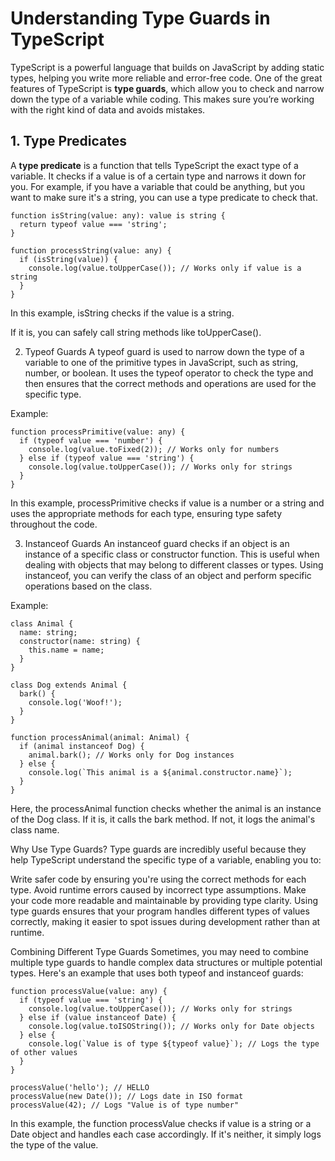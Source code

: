 # Understanding Type Guards in TypeScript

TypeScript is a powerful language that builds on JavaScript by adding static types, helping you write more reliable and error-free code. One of the great features of TypeScript is **type guards**, which allow you to check and narrow down the type of a variable while coding. This makes sure you’re working with the right kind of data and avoids mistakes.


## 1. Type Predicates
A **type predicate** is a function that tells TypeScript the exact type of a variable. It checks if a value is of a certain type and narrows it down for you. For example, if you have a variable that could be anything, but you want to make sure it's a string, you can use a type predicate to check that.
```
function isString(value: any): value is string {
  return typeof value === 'string';
}

function processString(value: any) {
  if (isString(value)) {
    console.log(value.toUpperCase()); // Works only if value is a string
  }
}
```

In this example, isString checks if the value is a string. 

If it is, you can safely call string methods like toUpperCase().

2. Typeof Guards
A typeof guard is used to narrow down the type of a variable to one of the primitive types in JavaScript, such as string, number, or boolean. It uses the typeof operator to check the type and then ensures that the correct methods and operations are used for the specific type.

Example:
```
function processPrimitive(value: any) {
  if (typeof value === 'number') {
    console.log(value.toFixed(2)); // Works only for numbers
  } else if (typeof value === 'string') {
    console.log(value.toUpperCase()); // Works only for strings
  }
}
```
In this example, processPrimitive checks if value is a number or a string and uses the appropriate methods for each type, ensuring type safety throughout the code.

3. Instanceof Guards
An instanceof guard checks if an object is an instance of a specific class or constructor function. This is useful when dealing with objects that may belong to different classes or types. Using instanceof, you can verify the class of an object and perform specific operations based on the class.

Example:
```
class Animal {
  name: string;
  constructor(name: string) {
    this.name = name;
  }
}

class Dog extends Animal {
  bark() {
    console.log('Woof!');
  }
}

function processAnimal(animal: Animal) {
  if (animal instanceof Dog) {
    animal.bark(); // Works only for Dog instances
  } else {
    console.log(`This animal is a ${animal.constructor.name}`);
  }
}
```

Here, the processAnimal function checks whether the animal is an instance of the Dog class. If it is, it calls the bark method. If not, it logs the animal's class name.

Why Use Type Guards?
Type guards are incredibly useful because they help TypeScript understand the specific type of a variable, enabling you to:

Write safer code by ensuring you're using the correct methods for each type.
Avoid runtime errors caused by incorrect type assumptions.
Make your code more readable and maintainable by providing type clarity.
Using type guards ensures that your program handles different types of values correctly, making it easier to spot issues during development rather than at runtime.

Combining Different Type Guards
Sometimes, you may need to combine multiple type guards to handle complex data structures or multiple potential types. Here's an example that uses both typeof and instanceof guards:

```
function processValue(value: any) {
  if (typeof value === 'string') {
    console.log(value.toUpperCase()); // Works only for strings
  } else if (value instanceof Date) {
    console.log(value.toISOString()); // Works only for Date objects
  } else {
    console.log(`Value is of type ${typeof value}`); // Logs the type of other values
  }
}

processValue('hello'); // HELLO
processValue(new Date()); // Logs date in ISO format
processValue(42); // Logs "Value is of type number"
```

In this example, the function processValue checks if value is a string or a Date object and handles each case accordingly. If it's neither, it simply logs the type of the value.


